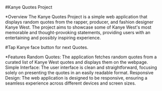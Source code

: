 #Kanye Quotes Project

*Overview
The Kanye Quotes Project is a simple web application that displays random quotes from the rapper, producer, and fashion designer Kanye West. 
The project aims to showcase some of Kanye West's most memorable and thought-provoking statements, providing users with an entertaining and possibly inspiring experience.

#Tap Kanye face button for next Quotes.

*Features
Random Quotes: The application fetches random quotes from a curated list of Kanye West quotes and displays them on the webpage.
Simple Interface: The user interface is clean and straightforward, focusing solely on presenting the quotes in an easily readable format.
Responsive Design: The web application is designed to be responsive, ensuring a seamless experience across different devices and screen sizes.
